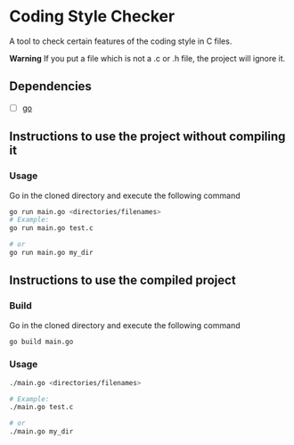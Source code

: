 # Coding Style Checker
A tool to check certain features of the coding style in C files.

**Warning**
If you put a file which is not a .c or .h file, the project will ignore it.

## Dependencies
- [ ] [go](https://golang.org/dl/)

## Instructions to use the project without compiling it
### Usage
Go in the cloned directory and execute the following command
```sh
go run main.go <directories/filenames>
# Example:
go run main.go test.c

# or
go run main.go my_dir
```

## Instructions to use the compiled project
### Build
Go in the cloned directory and execute the following command
```sh
go build main.go
```

### Usage
```sh
./main.go <directories/filenames>

# Example:
./main.go test.c

# or
./main.go my_dir
```
